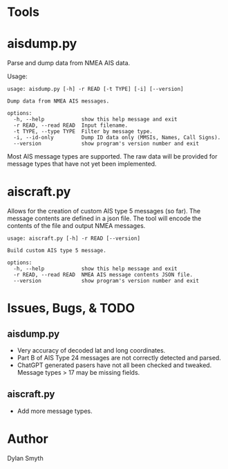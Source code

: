 
# Tools

# aisdump.py
Parse and dump data from NMEA AIS data. 

Usage:

    usage: aisdump.py [-h] -r READ [-t TYPE] [-i] [--version]
    
    Dump data from NMEA AIS messages.
    
    options:
      -h, --help            show this help message and exit
      -r READ, --read READ  Input filename.
      -t TYPE, --type TYPE  Filter by message type.
      -i, --id-only         Dump ID data only (MMSIs, Names, Call Signs).
      --version             show program's version number and exit


Most AIS message types are supported. The raw data will be provided for message types that have not yet been implemented.

# aiscraft.py
Allows for the creation of custom AIS type 5 messages (so far). The message contents are defined in a json file. The tool will encode the contents of the file and output NMEA messages.


    usage: aiscraft.py [-h] -r READ [--version]
    
    Build custom AIS type 5 message.
    
    options:
      -h, --help            show this help message and exit
      -r READ, --read READ  NMEA AIS message contents JSON file.
      --version             show program's version number and exit


# Issues, Bugs, & TODO

## aisdump.py
 - Very accuracy of decoded lat and long coordinates.
 - Part B of AIS Type 24 messages are not correctly detected and parsed.
 - ChatGPT generated pasers have not all been checked and tweaked. Message types > 17 may be missing fields.

## aiscraft.py
 - Add more message types.

# Author
Dylan Smyth
